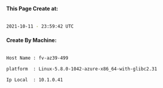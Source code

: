 
   
#### This Page Create at:

```bash

2021-10-11 - 23:59:42 UTC

```

#### Create By Machine:

```bash

Host Name : fv-az39-499

platform  : Linux-5.8.0-1042-azure-x86_64-with-glibc2.31

Ip Local  : 10.1.0.41

```

